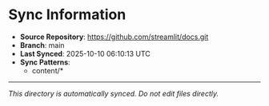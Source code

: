 # Sync Information

- **Source Repository**: https://github.com/streamlit/docs.git
- **Branch**: main
- **Last Synced**: 2025-10-10 06:10:13 UTC
- **Sync Patterns**:
  - content/*

---
*This directory is automatically synced. Do not edit files directly.*
